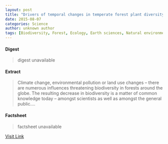 ```yaml
---
layout: post
title: "Drivers of temporal changes in temperate forest plant diversity"
date: 2015-08-07
categories: Science
author: unknown author
tags: [Biodiversity, Forest, Ecology, Earth sciences, Natural environment, Systems ecology, Environmental science, Biogeochemistry, Nature]
---
```



#### Digest
>digest unavailable

#### Extract
>Climate change, environmental pollution or land use changes – there are numerous influences threatening biodiversity in forests around the globe. The resulting decrease in biodiversity is a matter of common knowledge today – amongst scientists as well as amongst the general public....

#### Factsheet
>factsheet unavailable

[Visit Link](http://www.sciencedaily.com/releases/2015/07/150727092805.htm)


